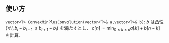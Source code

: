 ## 使い方

`vector<T> ConvexMinPlusConvolution(vector<T>& a,vector<T>& b)`: $b$ は凸性 ($\forall i,b_i-b_{i-1} \leq b_{i+1}-b_i$) を満たすとし、 $c[n]=\min_{0 \leq k \leq n}a[k]+b[n-k]$ を計算.
